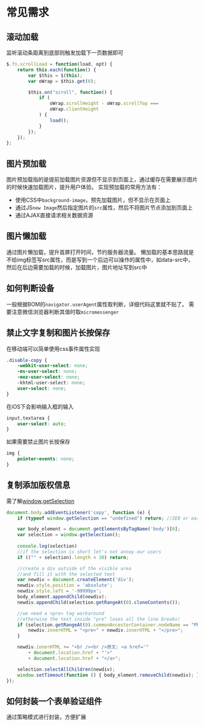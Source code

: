 常见需求
===

## 滚动加载
监听滚动条距离到底部则触发加载下一页数据即可
```js
$.fn.scrollLoad = function(load, opt) {
    return this.each(function() {
        var $this = $(this);
        var oWrap = $this.get(0);

        $this.on("scroll", function() {
            if (
                oWrap.scrollHeight - oWrap.scrollTop ===
                oWrap.clientHeight
            ) {
                load();
            }
        });
    });
};
```

## 图片预加载
图片预加载指的是提前加载图片资源但不显示到页面上，通过缓存在需要展示图片的时候快速加载图片，提升用户体验。
实现预加载的常用方法有：
* 使用CSS中`background-image`，预先加载图片，但不显示在页面上
* 通过JS`new Image`然后指定图片的`src`属性，然后不将图片节点添加到页面上
* 通过AJAX直接请求相关数据资源

## 图片懒加载
通过图片懒加载，提升首屏打开时间，节约服务器流量。
懒加载的基本思路就是不给img标签写src属性，而是写到一个后边可以操作的属性中，如data-src中，然后在后边需要加载的时候，加载图片，图片地址写到src中

## 如何判断设备
一般根据BOM的`navigator.userAgent`属性取判断，详细代码这里就不贴了。
需要注意微信浏览器判断其值时取`micromessenger`

## 禁止文字复制和图片长按保存
在移动端可以简单使用css事件属性实现
```css
.disable-copy {
    -webkit-user-select: none; 
    -ms-user-select: none;
    -moz-user-select: none;
    -khtml-user-select: none;
    user-select: none;
}
```
在iOS下会影响输入框的输入
```css
input,textarea {
    user-select: auto;
}
```
如果需要禁止图片长按保存
```css
img { 
    pointer-events: none; 
}
```

## 复制添加版权信息
需了解[window.getSelection](https://developer.mozilla.org/zh-CN/docs/Web/API/Window/getSelection)

```js
document.body.addEventListener('copy', function (e) {
    if (typeof window.getSelection == "undefined") return; //IE8 or earlier...

    var body_element = document.getElementsByTagName('body')[0];
    var selection = window.getSelection();
    
    console.log(selection)
    //if the selection is short let's not annoy our users
    if (("" + selection).length < 30) return;

    //create a div outside of the visible area
    //and fill it with the selected text
    var newdiv = document.createElement('div');
    newdiv.style.position = 'absolute';
    newdiv.style.left = '-99999px';
    body_element.appendChild(newdiv);
    newdiv.appendChild(selection.getRangeAt(0).cloneContents());

    //we need a <pre> tag workaround
    //otherwise the text inside "pre" loses all the line breaks!
    if (selection.getRangeAt(0).commonAncestorContainer.nodeName == "PRE") {
        newdiv.innerHTML = "<pre>" + newdiv.innerHTML + "</pre>";
    }

    newdiv.innerHTML += "<br /><br />原文: <a href='"
        + document.location.href + "'>"
        + document.location.href + "</a>";

    selection.selectAllChildren(newdiv);
    window.setTimeout(function () { body_element.removeChild(newdiv); }, 200);
});
```

## 如何封装一个表单验证组件

通过策略模式进行封装，方便扩展